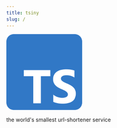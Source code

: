 ```yaml
---
title: tsiny 
slug: / 
--- 
```



<img src="./static/img/ts_logo.svg" width="200" />

the world's smallest url-shortener service
 